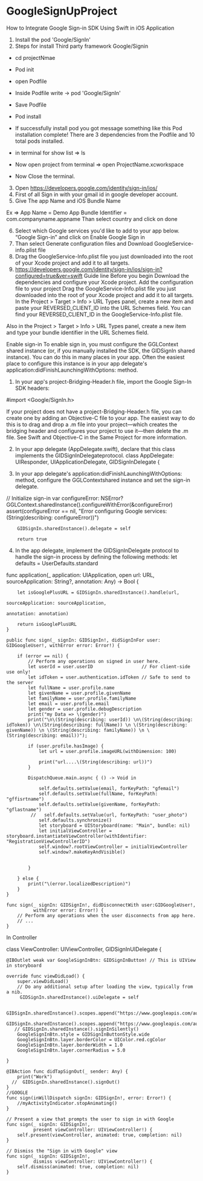 # GoogleSignUpProject

How to Integrate Google Sign-in SDK Using Swift in iOS Application


1. Install the pod 'Google/SignIn'
2. Steps for install Third party framework Google/Signin
*    cd projectNmae
*   Pod init
*  open Podfile
* Inside Podfile write -> pod 'Google/SignIn'
* Save Podfile
* Pod install
* If successfully install pod you got message something like this
Pod installation complete! There are 3 dependencies from the Podfile and 10 total pods installed.

* in terminal for show list => ls
* Now open project from terminal => open ProjectName.xcworkspace
* Now Close the terminal.

3. Open https://developers.google.com/identity/sign-in/ios/
4. First of all Sign in with your gmail id in google developer account.
5. Give The app Name and iOS Bundle Name

  Ex => App Name = Demo App
	    Bundle Identifier = com.companyname.appname
Than select country and click on done

6. Select which Google services you'd like to add to your app below. “Google Sign-in” and click on Enable Google Sign in
7. Than select Generate configuration files and Download GoogleService-info.plist file
8. Drag the GoogleService-Info.plist file you just downloaded into the root of your Xcode project and add it to all targets.
9. https://developers.google.com/identity/sign-in/ios/sign-in?configured=true&ver=swift  Guide line
Before you begin
Download the dependencies and configure your Xcode project.
Add the configuration file to your project
Drag the GoogleService-Info.plist file you just downloaded into the root of your Xcode project and add it to all targets.
In the Project > Target > Info > URL Types panel, create a new item and paste your REVERSED_CLIENT_ID into the URL Schemes field. You can find your REVERSED_CLIENT_ID in the GoogleService-Info.plist file.

Also in the Project > Target > Info > URL Types panel, create a new item and type your bundle identifier in the URL Schemes field.

Enable sign-in
To enable sign in, you must configure the GGLContext shared instance (or, if you manually installed the SDK, the GIDSignIn shared instance). You can do this in many places in your app. Often the easiest place to configure this instance is in your app delegate's application:didFinishLaunchingWithOptions: method.

1. In your app's project-Bridging-Header.h file, import the Google Sign-In SDK headers:

#import <Google/SignIn.h>

If your project does not have a project-Bridging-Header.h file, you can create one by adding an Objective-C file to your app. The easiest way to do this is to drag and drop a .m file into your project—which creates the bridging header and configures your project to use it—then delete the .m file. See Swift and Objective-C in the Same Project for more information.

2. In your app delegate (AppDelegate.swift), declare that this class implements the GIDSignInDelegateprotocol.
class AppDelegate: UIResponder, UIApplicationDelegate, GIDSignInDelegate {

3. In your app delegate's application:didFinishLaunchingWithOptions: method, configure the GGLContextshared instance and set the sign-in delegate.

// Initialize sign-in
        var configureError: NSError?
        GGLContext.sharedInstance().configureWithError(&configureError)
        assert(configureError == nil, "Error configuring Google services: \(String(describing: configureError))")
        
        GIDSignIn.sharedInstance().delegate = self
        
        return true

4. In the app delegate, implement the GIDSignInDelegate protocol to handle the sign-in process by defining the following methods:
  let defaults = UserDefaults.standard

func application(_ application: UIApplication,
                     open url: URL, sourceApplication: String?, annotation: Any) -> Bool {

        let isGooglePlusURL = GIDSignIn.sharedInstance().handle(url,
                                                                sourceApplication: sourceApplication,
                                                                annotation: annotation)
        
        return isGooglePlusURL
    }
    
    public func sign(_ signIn: GIDSignIn!, didSignInFor user: GIDGoogleUser!, withError error: Error!) {
        
        if (error == nil) {
            // Perform any operations on signed in user here.
            let userId = user.userID                  // For client-side use only!
            let idToken = user.authentication.idToken // Safe to send to the server
            let fullName = user.profile.name
            let givenName = user.profile.givenName
            let familyName = user.profile.familyName
            let email = user.profile.email
            let gender = user.profile.debugDescription
            print("my Data => \(gender)")
            print("\n\(String(describing: userId)) \n\(String(describing: idToken)) \n\(String(describing: fullName)) \n \(String(describing: givenName)) \n \(String(describing: familyName)) \n \(String(describing: email))");
            
            if (user.profile.hasImage) {
                let url = user.profile.imageURL(withDimension: 100)
                
                print("url....\(String(describing: url))")
            }
            
            DispatchQueue.main.async { () -> Void in
                
                self.defaults.setValue(email, forKeyPath: "gfemail")
                self.defaults.setValue(fullName, forKeyPath: "gffisrtname")
                self.defaults.setValue(givenName, forKeyPath: "gflastname")
             //   self.defaults.setValue(url, forKeyPath: "user_photo")
                self.defaults.synchronize()
                let storyboard = UIStoryboard(name: "Main", bundle: nil)
                let initialViewController = storyboard.instantiateViewController(withIdentifier: "RegistrationViewControllerID")
                self.window?.rootViewController = initialViewController
                self.window?.makeKeyAndVisible()
                
                
            }
            
        } else {
            print("\(error.localizedDescription)")
        }
    }

    func sign(_ signIn: GIDSignIn!, didDisconnectWith user:GIDGoogleUser!,
              withError error: Error!) {
        // Perform any operations when the user disconnects from app here.
        // ...
    }

In Controller

class ViewController: UIViewController, GIDSignInUIDelegate {
    
   

    @IBOutlet weak var GoogleSignInBtn: GIDSignInButton! // This is UIView in storyboard
   
    override func viewDidLoad() {
        super.viewDidLoad()
        // Do any additional setup after loading the view, typically from a nib.
         GIDSignIn.sharedInstance().uiDelegate = self
 
        GIDSignIn.sharedInstance().scopes.append("https://www.googleapis.com/auth/plus.login")
        GIDSignIn.sharedInstance().scopes.append("https://www.googleapis.com/auth/plus.me")
       // GIDSignIn.sharedInstance().signInSilently()
        GoogleSignInBtn.style = GIDSignInButtonStyle.wide
        GoogleSignInBtn.layer.borderColor = UIColor.red.cgColor
        GoogleSignInBtn.layer.borderWidth = 1.0
        GoogleSignInBtn.layer.cornerRadius = 5.0
        
    }
    
    @IBAction func didTapSignOut(_ sender: Any) {
        print("Work")
      //  GIDSignIn.sharedInstance().signOut()
    }
    //GOOGLE
    func sign(inWillDispatch signIn: GIDSignIn!, error: Error!) {
        //myActivityIndicator.stopAnimating()
    }
    
    // Present a view that prompts the user to sign in with Google
    func sign(_ signIn: GIDSignIn!,
              present viewController: UIViewController!) {
        self.present(viewController, animated: true, completion: nil)
    }
    
    // Dismiss the "Sign in with Google" view
    func sign(_ signIn: GIDSignIn!,
              dismiss viewController: UIViewController!) {
        self.dismiss(animated: true, completion: nil)
    }

